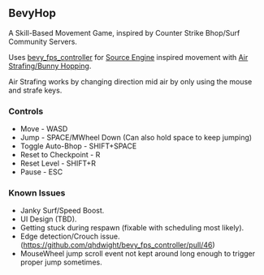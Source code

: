 
## BevyHop

A Skill-Based Movement Game, inspired by Counter Strike Bhop/Surf Community Servers.

Uses [bevy_fps_controller](https://github.com/qhdwight/bevy_fps_controller) for [Source Engine](https://en.wikipedia.org/wiki/Source_(game_engine)) inspired movement with [Air Strafing/Bunny Hopping](https://adrianb.io/2015/02/14/bunnyhop.html).

Air Strafing works by changing direction mid air by only using the mouse and strafe keys.


### Controls

- Move - WASD
- Jump - SPACE/MWheel Down (Can also hold space to keep jumping)
- Toggle Auto-Bhop - SHIFT+SPACE
- Reset to Checkpoint - R
- Reset Level - SHIFT+R
- Pause - ESC


### Known Issues

- Janky Surf/Speed Boost.
- UI Design (TBD).
- Getting stuck during respawn (fixable with scheduling most likely).
- Edge detection/Crouch issue. (https://github.com/qhdwight/bevy_fps_controller/pull/46)
- MouseWheel jump scroll event not kept around long enough to trigger proper jump sometimes.



